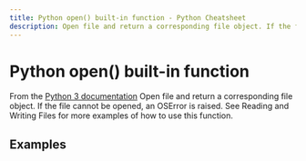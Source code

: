 ```yaml
---
title: Python open() built-in function - Python Cheatsheet
description: Open file and return a corresponding file object. If the file cannot be opened, an OSError is raised. See Reading and Writing Files for more examples of how to use this function.
---
```


# Python open() built-in function

<base-disclaimer>
  <base-disclaimer-title>
    From the <a target="_blank" href="https://docs.python.org/3/library/functions.html#open">Python 3 documentation</a>
  </base-disclaimer-title>
  <base-disclaimer-content>
   Open file and return a corresponding file object. If the file cannot be opened, an OSError is raised. See Reading and Writing Files for more examples of how to use this function.
  </base-disclaimer-content>
</base-disclaimer>

## Examples

<!-- remove this tag to start editing this page -->
<empty-section />
<!-- remove this tag to start editing this page -->
